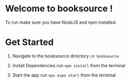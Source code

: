 # Welcome to booksource ! 

To run make sure you have *NodeJS* and *npm* installed.

# Get Started

1. Navigate to the booksource directory
    `cd booksource`

2. Install Dependencies
    run `npm install` from the terminal

3. Start the app 
    run `npx expo start` from the terminal

